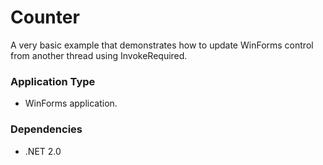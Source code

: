 Counter
=======

A very basic example that demonstrates how to update WinForms control from another thread using InvokeRequired.

### Application Type ###

* WinForms application.

### Dependencies ###

* .NET 2.0
